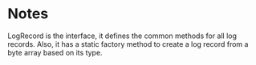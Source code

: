 # Notes
LogRecord is the interface, it defines the common methods for all log records.
Also, it has a static factory method to create a log record from a byte array based on its type.
